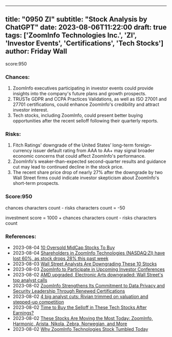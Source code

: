 
---
title: "0950 ZI"
subtitle: "Stock Analysis by ChatGPT"
date: 2023-08-06T11:22:00
draft: true
tags: ['ZoomInfo Technologies Inc.', 'ZI', 'Investor Events', 'Certifications', 'Tech Stocks']
author: Friday Wall
---

score:950
### Chances:
1. ZoomInfo executives participating in investor events could provide insights into the company's future plans and growth prospects.
2. TRUSTe GDPR and CCPA Practices Validations, as well as ISO 27001 and 27701 certifications, could enhance ZoomInfo's credibility and attract investor interest.
3. Tech stocks, including ZoomInfo, could present better buying opportunities after the recent selloff following their quarterly reports.
### Risks:
1. Fitch Ratings' downgrade of the United States’ long-term foreign-currency issuer default rating from AAA to AA+ may signal broader economic concerns that could affect ZoomInfo's performance.
2. ZoomInfo's weaker-than-expected second-quarter results and guidance cut may lead to continued decline in the stock price.
3. The recent share price drop of nearly 27% after the downgrade by two Wall Street firms could indicate investor skepticism about ZoomInfo's short-term prospects.
### Score:950
chances characters count - risks characters count = -50

investment score = 1000 + chances characters count - risks characters count
### References:
- 2023-08-04 [10 Oversold MidCap Stocks To Buy](https://finance.yahoo.com/news/10-oversold-midcap-stocks-buy-044630021.html?.tsrc=rss)
- 2023-08-04 [Shareholders in ZoomInfo Technologies (NASDAQ:ZI) have lost 60%, as stock drops 28% this past week](https://finance.yahoo.com/news/shareholders-zoominfo-technologies-nasdaq-zi-174724797.html?.tsrc=rss)
- 2023-08-03 [Wall Street Analysts Are Downgrading These 10 Stocks](https://finance.yahoo.com/news/wall-street-analysts-downgrading-10-154855746.html?.tsrc=rss)
- 2023-08-03 [ZoomInfo to Participate in Upcoming Investor Conferences](https://finance.yahoo.com/news/zoominfo-participate-upcoming-investor-conferences-130000668.html?.tsrc=rss)
- 2023-08-02 [AMD upgraded, Electronic Arts downgraded: Wall Street's top analyst calls](https://finance.yahoo.com/news/amd-upgraded-electronic-arts-downgraded-135653412.html?.tsrc=rss)
- 2023-08-02 [ZoomInfo Strengthens Its Commitment to Data Privacy and Security Leadership Through Renewed Certifications](https://finance.yahoo.com/news/zoominfo-strengthens-commitment-data-privacy-130000028.html?.tsrc=rss)
- 2023-08-02 [4 big analyst cuts: Rivian trimmed on valuation and stepped-up competition](https://finance.yahoo.com/news/4-big-analyst-cuts-rivian-061224430.html?.tsrc=rss)
- 2023-08-02 [Time to Buy the Selloff in These Tech Stocks After Earnings?](https://finance.yahoo.com/news/time-buy-selloff-tech-stocks-204100804.html?.tsrc=rss)
- 2023-08-02 [These Stocks Are Moving the Most Today: ZoomInfo, Harmonic, Arista, Nikola, Zebra, Norwegian, and More](https://finance.yahoo.com/m/d4af83fb-9358-3967-af5b-f8522815b722/these-stocks-are-moving-the.html?.tsrc=rss)
- 2023-08-02 [Why ZoomInfo Technologies Stock Tumbled Today](https://finance.yahoo.com/m/cd557458-741d-3866-94a2-940722f6e31b/why-zoominfo-technologies.html?.tsrc=rss)


                